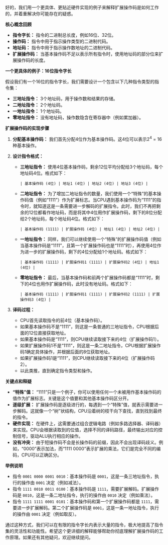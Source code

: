 好的，我们用一个更具体、更贴近硬件实现的例子来解释扩展操作码是如何工作的，并着重解决你可能存在的疑惑。

**核心概念回顾**

- **指令字长：** 指令的二进制总长度，例如16位、32位。
- **操作码：** 指令中用于指示操作类型的二进制代码。
- **地址码：** 指令中用于指示操作数地址的二进制代码。
- **扩展操作码：** 当基本操作码不足以表示所有指令时，使用地址码的部分位来扩展操作码的长度。

**一个更具体的例子：16位指令字长**

假设我们有一个16位的指令字长，我们需要设计一个包含以下几种指令类型的指令集：

- **三地址指令：** 3个地址码，用于操作数和结果的存储。
- **二地址指令：** 2个地址码。
- **一地址指令：** 1个地址码。
- **零地址指令：** 没有地址码，操作数隐含在寄存器中（例如累加器）。

**扩展操作码的实现步骤**

1. **分配基本操作码：** 我们首先分配4位作为基本操作码。这4位可以表示2<sup>4</sup> = 16种基本操作。
    
2. **设计指令格式：**
    
    - **三地址指令：** 使用4位基本操作码，剩余12位平均分配给3个地址码，每个地址码4位。格式如下：
        
        ```
        | 基本操作码 (4位) | 地址1 (4位) | 地址2 (4位) | 地址3 (4位) |
        ```
        
    - **二地址指令：** 为了增加二地址指令的数量，我们使用一个“特殊”的基本操作码值（例如“1111”）作为扩展标志。当CPU遇到基本操作码为“1111”的指令时，就知道这是一条需要进一步解码的扩展指令。此时，我们不再把剩余的12位都看作地址码，而是将其中4位用作扩展操作码，剩下的8位分配给2个地址码，每个地址码4位。格式如下：
        
        ```
        | 基本操作码 (1111) | 扩展操作码 (4位) | 地址1 (4位) | 地址2 (4位) |
        ```
        
    - **一地址指令：** 同样，我们可以继续使用一个“特殊”的扩展操作码值（例如当基本操作码是“1111”，且第一个扩展操作码也是“1111”时），再使用4位作为进一步的扩展操作码，剩下的4位分配给1个地址码。格式如下：
        
        ```
        | 基本操作码 (1111) | 扩展操作码1 (1111) | 扩展操作码2 (4位) | 地址1 (4位) |
        ```
        
    - **零地址指令：** 最后，当基本操作码和前两个扩展操作码都是“1111”时，剩下的4位也用作扩展操作码，此时没有地址码。格式如下：
        
        ```
        | 基本操作码 (1111) | 扩展操作码1 (1111) | 扩展操作码2 (1111) | 扩展操作码3 (4位) |
        ```
        
3. **译码过程：**
    
    - CPU首先读取指令的前4位（基本操作码）。
    - 如果基本操作码不是“1111”，则这是一条普通的三地址指令，CPU根据后面的12位直接获取地址。
    - 如果基本操作码是“1111”，则CPU继续读取接下来的4位（扩展操作码1）。
    - 如果扩展操作码1不是“1111”，则这是一条二地址指令，CPU根据扩展操作码1确定具体操作，并根据后面的8位获取地址。
    - 如果扩展操作码1是“1111”，则CPU继续读取接下来的4位（扩展操作码2）。
    - 以此类推，直到确定指令类型和操作。

**关键点和释疑**

- **“特殊”值：** “1111”只是一个例子，你可以使用任何一个未被用作基本操作码的值作为扩展标志。关键是这个值要和其他基本操作码区分开。
- **逐级扩展：** 扩展操作码是逐级进行的，每遇到一个“特殊”值，就表示需要进一步解码。这就像一个“树”状结构，CPU沿着树的枝干向下查找，直到找到最终的指令。
- **硬件实现：** 在硬件上，这需要通过组合逻辑电路（例如多路选择器、译码器）来实现。CPU会根据读取到的位值，选择不同的译码路径，最终输出对应的控制信号，驱动ALU执行相应的操作。
- **没有冲突：** 由于短操作码不会是长操作码的前缀，因此不会出现译码歧义。例如，“0000”表示加法，而“1111 0000”表示扩展的乘法，它们是完全不同的编码，CPU可以正确区分。

**举例说明**

- 指令 `0001 0000 0001 0010`：基本操作码是 `0001`，这是一条三地址指令，执行的操作由 `0001` 决定（例如减法）。
- 指令 `1111 0010 0011 0100`：基本操作码是 `1111`，需要扩展解码。扩展操作码是 `0010`，这是一条二地址指令，执行的操作由 `0010` 决定（例如乘法）。
- 指令 `1111 1111 0001 0101`：基本操作码和第一个扩展操作码都是 `1111`，需要进一步扩展解码。第二个扩展操作码是 `0001`，这是一条一地址指令，执行的操作由 `0001` 决定（例如取反）。

通过这种方式，我们可以在有限的指令字长内表示大量的指令，极大地提高了指令集的灵活性和功能性。希望这个更详细的解释能够帮助你彻底理解扩展操作码的工作原理。如果还有其他疑问，欢迎继续提问。